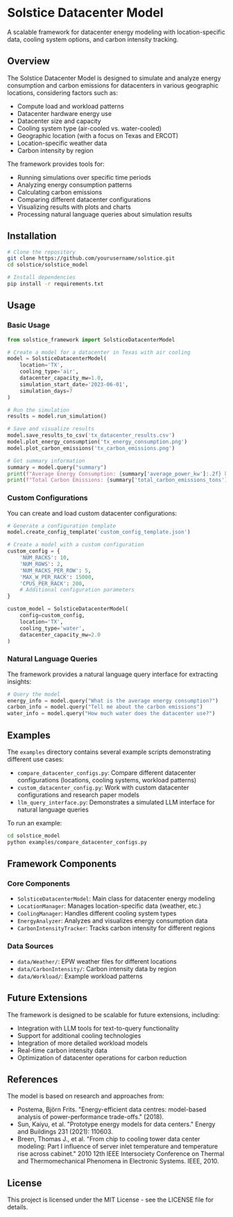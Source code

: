 # Solstice Datacenter Model

A scalable framework for datacenter energy modeling with location-specific data, cooling system options, and carbon intensity tracking.

## Overview

The Solstice Datacenter Model is designed to simulate and analyze energy consumption and carbon emissions for datacenters in various geographic locations, considering factors such as:

- Compute load and workload patterns
- Datacenter hardware energy use
- Datacenter size and capacity
- Cooling system type (air-cooled vs. water-cooled)
- Geographic location (with a focus on Texas and ERCOT)
- Location-specific weather data
- Carbon intensity by region

The framework provides tools for:
- Running simulations over specific time periods
- Analyzing energy consumption patterns
- Calculating carbon emissions
- Comparing different datacenter configurations
- Visualizing results with plots and charts
- Processing natural language queries about simulation results

## Installation

```bash
# Clone the repository
git clone https://github.com/yourusername/solstice.git
cd solstice/solstice_model

# Install dependencies
pip install -r requirements.txt
```

## Usage

### Basic Usage

```python
from solstice_framework import SolsticeDatacenterModel

# Create a model for a datacenter in Texas with air cooling
model = SolsticeDatacenterModel(
    location='TX',
    cooling_type='air',
    datacenter_capacity_mw=1.0,
    simulation_start_date='2023-06-01',
    simulation_days=7
)

# Run the simulation
results = model.run_simulation()

# Save and visualize results
model.save_results_to_csv('tx_datacenter_results.csv')
model.plot_energy_consumption('tx_energy_consumption.png')
model.plot_carbon_emissions('tx_carbon_emissions.png')

# Get summary information
summary = model.query("summary")
print(f"Average Energy Consumption: {summary['average_power_kw']:.2f} kW")
print(f"Total Carbon Emissions: {summary['total_carbon_emissions_tons']:.2f} tons CO2")
```

### Custom Configurations

You can create and load custom datacenter configurations:

```python
# Generate a configuration template
model.create_config_template('custom_config_template.json')

# Create a model with a custom configuration
custom_config = {
    'NUM_RACKS': 10,
    'NUM_ROWS': 2,
    'NUM_RACKS_PER_ROW': 5,
    'MAX_W_PER_RACK': 15000,
    'CPUS_PER_RACK': 200,
    # Additional configuration parameters
}

custom_model = SolsticeDatacenterModel(
    config=custom_config,
    location='TX',
    cooling_type='water',
    datacenter_capacity_mw=2.0
)
```

### Natural Language Queries

The framework provides a natural language query interface for extracting insights:

```python
# Query the model
energy_info = model.query("What is the average energy consumption?")
carbon_info = model.query("Tell me about the carbon emissions")
water_info = model.query("How much water does the datacenter use?")
```

## Examples

The `examples` directory contains several example scripts demonstrating different use cases:

- `compare_datacenter_configs.py`: Compare different datacenter configurations (locations, cooling systems, workload patterns)
- `custom_datacenter_config.py`: Work with custom datacenter configurations and research paper models
- `llm_query_interface.py`: Demonstrates a simulated LLM interface for natural language queries

To run an example:

```bash
cd solstice_model
python examples/compare_datacenter_configs.py
```

## Framework Components

### Core Components

- `SolsticeDatacenterModel`: Main class for datacenter energy modeling
- `LocationManager`: Manages location-specific data (weather, etc.)
- `CoolingManager`: Handles different cooling system types
- `EnergyAnalyzer`: Analyzes and visualizes energy consumption data
- `CarbonIntensityTracker`: Tracks carbon intensity for different regions

### Data Sources

- `data/Weather/`: EPW weather files for different locations
- `data/CarbonIntensity/`: Carbon intensity data by region
- `data/Workload/`: Example workload patterns

## Future Extensions

The framework is designed to be scalable for future extensions, including:

- Integration with LLM tools for text-to-query functionality
- Support for additional cooling technologies
- Integration of more detailed workload models
- Real-time carbon intensity data
- Optimization of datacenter operations for carbon reduction

## References

The model is based on research and approaches from:
- Postema, Björn Frits. "Energy-efficient data centres: model-based analysis of power-performance trade-offs." (2018).
- Sun, Kaiyu, et al. "Prototype energy models for data centers." Energy and Buildings 231 (2021): 110603.
- Breen, Thomas J., et al. "From chip to cooling tower data center modeling: Part I influence of server inlet temperature and temperature rise across cabinet." 2010 12th IEEE Intersociety Conference on Thermal and Thermomechanical Phenomena in Electronic Systems. IEEE, 2010.

## License

This project is licensed under the MIT License - see the LICENSE file for details. 